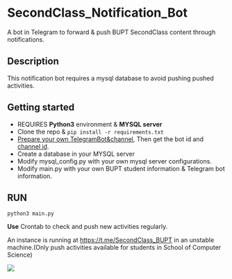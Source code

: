 # SecondClass\_Notification\_Bot

A bot in Telegram to forward & push BUPT SecondClass content through notifications.



## Description

This notification bot requires a mysql database to avoid pushing pushed activities.



## Getting started

* REQUIRES **Python3** environment & **MYSQL server**
* Clone the repo &
```pip install -r requirements.txt```
* [Prepare your own TelegramBot&channel](https://medium.com/@zaoldyeck/手把手教你怎麼打造-telegram-bot-a7b539c3402a), Then get the bot id and [channel id](https://github.com/GabrielRF/telegram-id#web-channel-id).
* Create a database in your MYSQL server
* Modify mysql\_config.py with your own mysql server configurations.
* Modify main.py with your own BUPT student information & Telegram bot information.

## RUN

```
python3 main.py
```
**Use** Crontab to check and push new activities regularly.



An instance is running at https://t.me/SecondClass_BUPT in an unstable machine.\(Only push activities available for students in School of Computer Science\)  


![](/Image.png)

